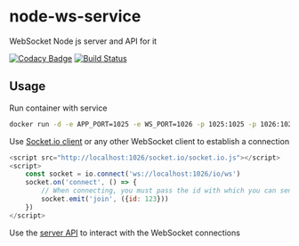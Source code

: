 # node-ws-service
WebSocket Node js server and API for it

[![Codacy Badge](https://api.codacy.com/project/badge/Grade/c24e36f67a004df7b3a5f4febb1120ff)](https://www.codacy.com/manual/walkerus/node-ws-service?utm_source=github.com&amp;utm_medium=referral&amp;utm_content=walkerus/node-ws-service&amp;utm_campaign=Badge_Grade)
[![Build Status](https://travis-ci.org/walkerus/node-ws-service.svg?branch=master)](https://travis-ci.org/walkerus/node-ws-service)

## Usage
Run container with service
```sh
docker run -d -e APP_PORT=1025 -e WS_PORT=1026 -p 1025:1025 -p 1026:1026 wolfwalker/node-ws-service
```

Use [Socket.io client](https://socket.io/docs/client-api/) or any other WebSocket client to establish a connection

```js
<script src="http://localhost:1026/socket.io/socket.io.js"></script>
<script>
    const socket = io.connect('ws://localhost:1026/io/ws')
    socket.on('connect', () => {
        // When connecting, you must pass the id with which you can send the message via api
        socket.emit('join', ({id: 123}))
    })
</script>
```

Use the [server API](https://walkerus.github.io/node-ws-service/public/apidoc/index.html) to interact with the WebSocket connections 
